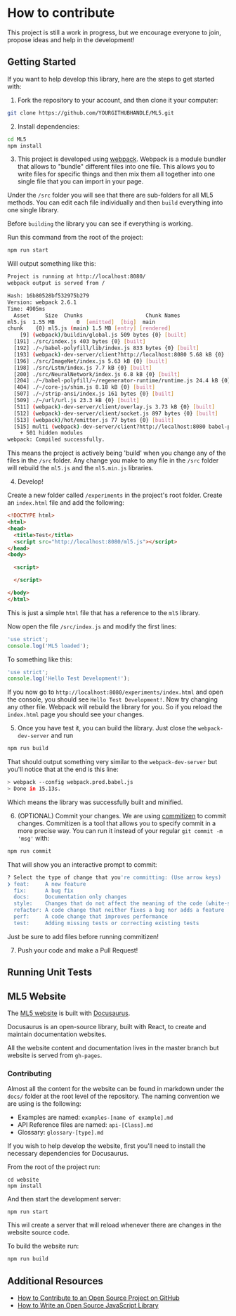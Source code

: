 # How to contribute

This project is still a work in progress, but we encourage everyone to join, propose ideas and help in the development!

## Getting Started 

If you want to help develop this library, here are the steps to get started with:

1. Fork the repository to your account, and then clone it your computer:
```bash
git clone https://github.com/YOURGITHUBHANDLE/ML5.git
```

2. Install dependencies:

```bash
cd ML5
npm install
```

3. This project is developed using [webpack](https://webpack.js.org/). Webpack is a module bundler that allows to "bundle" different files into one file. This allows you to write files for specific things and then mix them all together into one single file that you can import in your page. 

  Under the `/src` folder you will see that there are sub-folders for all ML5 methods. You can edit each file individually and then `build` everything into one single library.

  Before `building` the library you can see if everything is working.
  
  Run this command from the root of the project: 
  ```bash
  npm run start
  ```

  Will output something like this:

  ```bash
  Project is running at http://localhost:8080/
  webpack output is served from /

  Hash: 16b80528bf532975b279
  Version: webpack 2.6.1
  Time: 4905ms
    Asset     Size  Chunks                    Chunk Names
  ml5.js  1.55 MB       0  [emitted]  [big]  main
  chunk    {0} ml5.js (main) 1.5 MB [entry] [rendered]
      [9] (webpack)/buildin/global.js 509 bytes {0} [built]
    [191] ./src/index.js 403 bytes {0} [built]
    [192] ./~/babel-polyfill/lib/index.js 833 bytes {0} [built]
    [193] (webpack)-dev-server/client?http://localhost:8080 5.68 kB {0} [built]
    [196] ./src/ImageNet/index.js 5.63 kB {0} [built]
    [198] ./src/Lstm/index.js 7.7 kB {0} [built]
    [200] ./src/NeuralNetwork/index.js 6.8 kB {0} [built]
    [204] ./~/babel-polyfill/~/regenerator-runtime/runtime.js 24.4 kB {0} [built]
    [404] ./~/core-js/shim.js 8.18 kB {0} [built]
    [507] ./~/strip-ansi/index.js 161 bytes {0} [built]
    [509] ./~/url/url.js 23.3 kB {0} [built]
    [511] (webpack)-dev-server/client/overlay.js 3.73 kB {0} [built]
    [512] (webpack)-dev-server/client/socket.js 897 bytes {0} [built]
    [513] (webpack)/hot/emitter.js 77 bytes {0} [built]
    [515] multi (webpack)-dev-server/client?http://localhost:8080 babel-polyfill ./src/index.js 52 bytes {0} [built]
      + 501 hidden modules
  webpack: Compiled successfully.
  ```

  This means the project is actively being 'build' when you change any of the files in the `/src` folder. Any change you make to any file in the `/src` folder will rebuild the `ml5.js` and the `ml5.min.js` libraries. 

4. Develop! 

Create a new folder called `/experiments` in the project's root folder. Create an `index.html` file and add the following:

  ```html
  <!DOCTYPE html>
  <html>
  <head>
    <title>Test</title>
    <script src="http://localhost:8080/ml5.js"></script>
  </head>
  <body>

    <script>

    </script>

  </body>
  </html>
  ```

  This is just a simple `html` file that has a reference to the `ml5` library. 

  Now open the file `/src/index.js` and modify the first lines:

  ```javascript
  'use strict';
  console.log('ML5 loaded');
  ```
  
  To something like this:

  ```javascript
  'use strict';
  console.log('Hello Test Development!');
  ```

  If you now go to `http://localhost:8080/experiments/index.html` and open the console, you should see `Hello Test Development!`. Now try changing any other file. Webpack will rebuild the library for you. So if you reload the `index.html` page you should see your changes.

  5. Once you have test it, you can build the library. Just close the `webpack-dev-server` and run 
  ```bash
  npm run build
  ```

  That should output something very similar to the `webpack-dev-server` but you'll notice that at the end is this line:

  ```bash
  > webpack --config webpack.prod.babel.js
  > Done in 15.13s.
  ```

  Which means the library was successfully built and minified.

  6. (OPTIONAL) Commit your changes. We are using [commitizen](https://github.com/commitizen/cz-cli) to commit changes. Commitizen is a tool that allows you to specify commit in a more precise way. You can run it instead of your regular `git commit -m 'msg'` with:

  ```bash
  npm run commit
  ```

  That will show you an interactive prompt to commit: 
  ```bash
  ? Select the type of change that you're committing: (Use arrow keys)
  ❯ feat:     A new feature
    fix:      A bug fix
    docs:     Documentation only changes
    style:    Changes that do not affect the meaning of the code (white-space, formatting, missing semi-colons, etc)
    refactor: A code change that neither fixes a bug nor adds a feature
    perf:     A code change that improves performance
    test:     Adding missing tests or correcting existing tests
  ```

  Just be sure to add files before running commitizen!

  7. Push your code and make a Pull Request!

## Running Unit Tests



## ML5 Website

The [ML5 website](https://ml5js.org/) is built with [Docusaurus](https://docusaurus.io/).

Docusaurus is an open-source library, built with React, to create and maintain documentation websites.

All the website content and documentation lives in the master branch but website is served from `gh-pages`. 

### Contributing

Almost all the content for the website can be found in markdown under the `docs/` folder at the root level of the repository.
The naming convention we are using is the following:

* Examples are named: `examples-[name of example].md`
* API Reference files are named: `api-[Class].md`
* Glossary: `glossary-[type].md`

If you wish to help develop the website, first you'll need to install the necessary dependencies for Docusaurus.

From the root of the project run:
```
cd website
npm install
```

And then start the development server:

```
npm run start
```

This wil create a server that will reload whenever there are changes in the website source code.

To build the website run:

```bash
npm run build
```

## Additional Resources

- [How to Contribute to an Open Source Project on GitHub](https://egghead.io/courses/how-to-contribute-to-an-open-source-project-on-github)
- [How to Write an Open Source JavaScript Library](https://egghead.io/courses/how-to-write-an-open-source-javascript-library)
